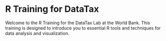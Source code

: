 # R Training for DataTax

Welcome to the R Training for the DataTax Lab at the World Bank. This training is designed to introduce you to essential R tools and techniques for data analysis and visualization.
